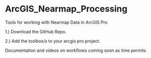 # ArcGIS_Nearmap_Processing
Tools for working with Nearmap Data in ArcGIS Pro

1.) Download the GitHub Repo.

2.) Add the toolbox/s to your arcgis pro project.

Documentation and videos on workflows coming soon as time permits 

